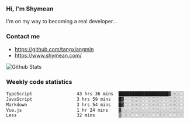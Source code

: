 ### Hi, I'm Shymean

I'm on my way to becoming a real developer...

### Contact me

- <https://github.com/tangxiangmin>
- <https://www.shymean.com/>

![Github Stats](https://github-readme-stats.vercel.app/api?username=tangxiangmin&show_icons=true&theme=dark)


###  Weekly code statistics

<!--START_SECTION:waka-->

```txt
TypeScript                 43 hrs 36 mins  ███████████████████▓░░░░░   78.66 %
JavaScript                 3 hrs 59 mins   █▓░░░░░░░░░░░░░░░░░░░░░░░   07.21 %
Markdown                   3 hrs 54 mins   █▓░░░░░░░░░░░░░░░░░░░░░░░   07.05 %
Vue.js                     1 hr 24 mins    ▓░░░░░░░░░░░░░░░░░░░░░░░░   02.55 %
Less                       32 mins         ▒░░░░░░░░░░░░░░░░░░░░░░░░   00.98 %
```

<!--END_SECTION:waka-->